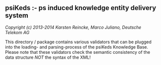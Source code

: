 psiKeds :- ps induced knowledge entity delivery system
------------------------------------------------------

*Copyright (c) 2013-2014 Karsten Reincke, Marco Juliano, Deutsche Telekom AG*

This directory / package contains various validators that can be plugged into
the loading- and parsing-process of the psiKeds Knowledge Base. Please note
that these validators check the semantic consistency of the data structure
*NOT* the syntax of the XML!
